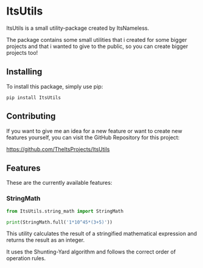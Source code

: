 # ItsUtils

ItsUtils is a small utility-package created by ItsNameless.

The package contains some small utilities that i created for some bigger projects and that i wanted to give to the public, so you can create bigger projects too!

## Installing

To install this package, simply use pip:

```
pip install ItsUtils
```

## Contributing

If you want to give me an idea for a new feature or want to create new features yourself, you can visit the GitHub Repository for this project:

https://github.com/TheItsProjects/ItsUtils

## Features

These are the currently available features:

### StringMath

```py
from ItsUtils.string_math import StringMath

print(StringMath.full('1*10^45*(3+5)'))
```

This utility calculates the result of a stringified mathematical expression and returns the result as an integer.

It uses the Shunting-Yard algorithm and follows the correct order of operation rules.
